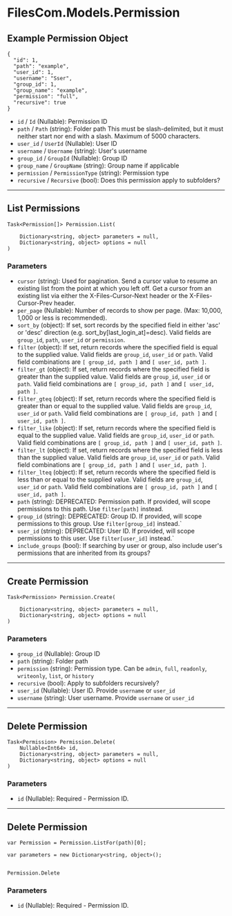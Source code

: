 # FilesCom.Models.Permission

## Example Permission Object

```
{
  "id": 1,
  "path": "example",
  "user_id": 1,
  "username": "Sser",
  "group_id": 1,
  "group_name": "example",
  "permission": "full",
  "recursive": true
}
```

* `id` / `Id`  (Nullable<Int64>): Permission ID
* `path` / `Path`  (string): Folder path This must be slash-delimited, but it must neither start nor end with a slash. Maximum of 5000 characters.
* `user_id` / `UserId`  (Nullable<Int64>): User ID
* `username` / `Username`  (string): User's username
* `group_id` / `GroupId`  (Nullable<Int64>): Group ID
* `group_name` / `GroupName`  (string): Group name if applicable
* `permission` / `PermissionType`  (string): Permission type
* `recursive` / `Recursive`  (bool): Does this permission apply to subfolders?


---

## List Permissions

```
Task<Permission[]> Permission.List(
    
    Dictionary<string, object> parameters = null,
    Dictionary<string, object> options = null
)
```

### Parameters

* `cursor` (string): Used for pagination.  Send a cursor value to resume an existing list from the point at which you left off.  Get a cursor from an existing list via either the X-Files-Cursor-Next header or the X-Files-Cursor-Prev header.
* `per_page` (Nullable<Int64>): Number of records to show per page.  (Max: 10,000, 1,000 or less is recommended).
* `sort_by` (object): If set, sort records by the specified field in either 'asc' or 'desc' direction (e.g. sort_by[last_login_at]=desc). Valid fields are `group_id`, `path`, `user_id` or `permission`.
* `filter` (object): If set, return records where the specified field is equal to the supplied value. Valid fields are `group_id`, `user_id` or `path`. Valid field combinations are `[ group_id, path ]` and `[ user_id, path ]`.
* `filter_gt` (object): If set, return records where the specified field is greater than the supplied value. Valid fields are `group_id`, `user_id` or `path`. Valid field combinations are `[ group_id, path ]` and `[ user_id, path ]`.
* `filter_gteq` (object): If set, return records where the specified field is greater than or equal to the supplied value. Valid fields are `group_id`, `user_id` or `path`. Valid field combinations are `[ group_id, path ]` and `[ user_id, path ]`.
* `filter_like` (object): If set, return records where the specified field is equal to the supplied value. Valid fields are `group_id`, `user_id` or `path`. Valid field combinations are `[ group_id, path ]` and `[ user_id, path ]`.
* `filter_lt` (object): If set, return records where the specified field is less than the supplied value. Valid fields are `group_id`, `user_id` or `path`. Valid field combinations are `[ group_id, path ]` and `[ user_id, path ]`.
* `filter_lteq` (object): If set, return records where the specified field is less than or equal to the supplied value. Valid fields are `group_id`, `user_id` or `path`. Valid field combinations are `[ group_id, path ]` and `[ user_id, path ]`.
* `path` (string): DEPRECATED: Permission path.  If provided, will scope permissions to this path. Use `filter[path]` instead.
* `group_id` (string): DEPRECATED: Group ID.  If provided, will scope permissions to this group. Use `filter[group_id]` instead.`
* `user_id` (string): DEPRECATED: User ID.  If provided, will scope permissions to this user. Use `filter[user_id]` instead.`
* `include_groups` (bool): If searching by user or group, also include user's permissions that are inherited from its groups?


---

## Create Permission

```
Task<Permission> Permission.Create(
    
    Dictionary<string, object> parameters = null,
    Dictionary<string, object> options = null
)
```

### Parameters

* `group_id` (Nullable<Int64>): Group ID
* `path` (string): Folder path
* `permission` (string):  Permission type.  Can be `admin`, `full`, `readonly`, `writeonly`, `list`, or `history`
* `recursive` (bool): Apply to subfolders recursively?
* `user_id` (Nullable<Int64>): User ID.  Provide `username` or `user_id`
* `username` (string): User username.  Provide `username` or `user_id`


---

## Delete Permission

```
Task<Permission> Permission.Delete(
    Nullable<Int64> id, 
    Dictionary<string, object> parameters = null,
    Dictionary<string, object> options = null
)
```

### Parameters

* `id` (Nullable<Int64>): Required - Permission ID.


---

## Delete Permission

```
var Permission = Permission.ListFor(path)[0];

var parameters = new Dictionary<string, object>();


Permission.Delete
```

### Parameters

* `id` (Nullable<Int64>): Required - Permission ID.
